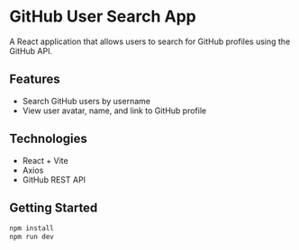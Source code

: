 # GitHub User Search App

A React application that allows users to search for GitHub profiles using the GitHub API.

## Features

- Search GitHub users by username
- View user avatar, name, and link to GitHub profile

## Technologies

- React + Vite
- Axios
- GitHub REST API

## Getting Started

```bash
npm install
npm run dev
